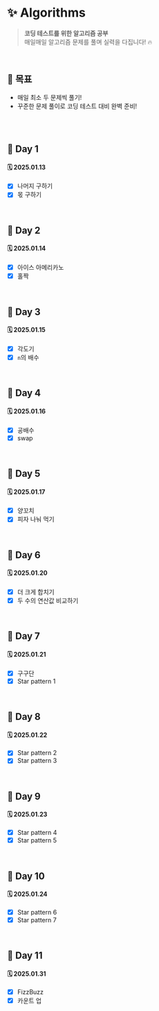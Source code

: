 # ✨ Algorithms

> **코딩 테스트를 위한 알고리즘 공부**  
> 매일매일 알고리즘 문제를 풀며 실력을 다집니다! 🔥

<br>

## 🎯 목표

- 매일 최소 두 문제씩 풀기!
- 꾸준한 문제 풀이로 코딩 테스트 대비 완벽 준비!

<br>
<br>

## 🌻 Day 1

#### 🗓️ 2025.01.13

- [x] 나머지 구하기
- [x] 몫 구하기

<br>

## 🌻 Day 2

#### 🗓️ 2025.01.14

- [x] 아이스 아메리카노
- [x] 홀짝

<br>

## 🌻 Day 3

#### 🗓️ 2025.01.15

- [x] 각도기
- [x] `n`의 배수

<br>

## 🌻 Day 4

#### 🗓️ 2025.01.16

- [x] 공배수
- [x] swap

<br>

## 🌻 Day 5

#### 🗓️ 2025.01.17

- [x] 양꼬치
- [x] 피자 나눠 먹기

<br>

## 🌻 Day 6

#### 🗓️ 2025.01.20

- [x] 더 크게 합치기
- [x] 두 수의 연산값 비교하기

<br>

## 🌻 Day 7

#### 🗓️ 2025.01.21

- [x] 구구단
- [x] Star pattern 1

<br>

## 🌻 Day 8

#### 🗓️ 2025.01.22

- [x] Star pattern 2
- [x] Star pattern 3

<br>

## 🌻 Day 9

#### 🗓️ 2025.01.23

- [x] Star pattern 4
- [x] Star pattern 5

<br>

## 🌻 Day 10

#### 🗓️ 2025.01.24

- [x] Star pattern 6
- [x] Star pattern 7

<br>

## 🌻 Day 11

#### 🗓️ 2025.01.31

- [x] FizzBuzz
- [x] 카운트 업

<br>
